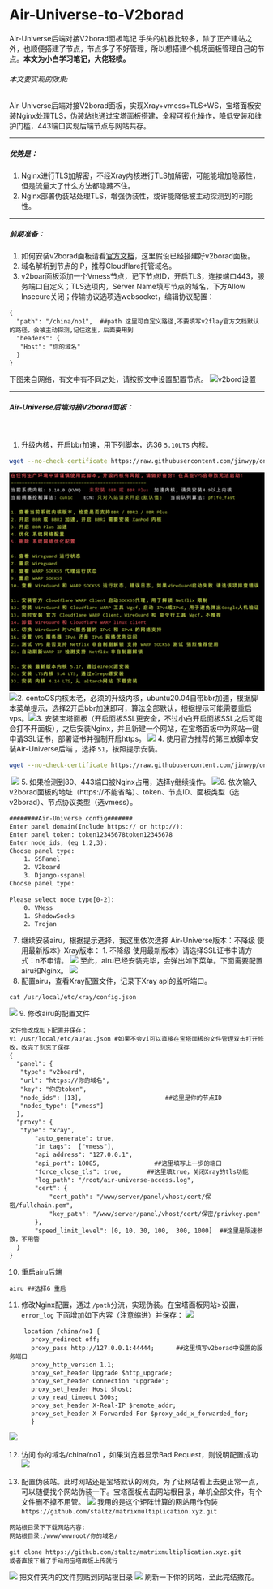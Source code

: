 # Air-Universe-to-V2borad
Air-Universe后端对接V2borad面板笔记
手头的机器比较多，除了正产建站之外，也顺便搭建了节点，节点多了不好管理，所以想搭建个机场面板管理自己的节点。**本文为小白学习笔记，大佬轻喷。**

###### 本文要实现的效果:

Air-Universe后端对接V2borad面板，实现Xray+vmess+TLS+WS，宝塔面板安装Nginx处理TLS，伪装站也通过宝塔面板搭建，全程可视化操作，降低安装和维护门槛，443端口实现后端节点与网站共存。

***
##### 优势是：

1.  Nginx进行TLS加解密，不经Xray内核进行TLS加解密，可能能增加隐蔽性，但是流量大了什么方法都隐藏不住。
2.  Nginx部署伪装站处理TLS，增强伪装性，或许能降低被主动探测到的可能性。

* * *
##### 前期准备：

1.  如何安装v2borad面板请看[官方文档](https://www.blogger.com/blog/post/edit/1535019839350003004/3600798552222405078 "https://www.blogger.com/blog/post/edit/1535019839350003004/3600798552222405078#")，这里假设已经搭建好v2borad面板。
2.  域名解析到节点的IP，推荐Cloudflare托管域名。
3.  v2boar面板添加一个Vmess节点，记下节点ID，开启TLS，连接端口443，服务端口自定义；TLS选项内，Server Name填写节点的域名，下方Allow Insecure关闭；传输协议选项选websocket，编辑协议配置：
```shell
{
  "path": "/china/no1",  ##path 这里可自定义路径,不要填写v2flay官方文档默认的路径，会被主动探测,记住这里，后面要用到
  "headers": {
   "Host": "你的域名"
  }
}
```
下图来自网络，有文中有不同之处，请按照文中设置配置节点。
![v2bord设置](https://cdn.jsdelivr.net/gh/github-office/png-hub/img/page1/v2bord%E8%AE%BE%E7%BD%AE-202206231507317.jpeg)

* * *


##### Air-Universe后端对接V2borad面板：
​
1.  升级内核，开启bbr加速，用下列脚本，选36 `5.10LTS` 内核。
​
```bash
wget --no-check-certificate https://raw.githubusercontent.com/jinwyp/one_click_script/master/install_kernel.sh && chmod +x ./install_kernel.sh && ./install_kernel.sh
```
![](https://raw.githubusercontent.com/github-office/png-hub/main/img/%E8%84%9A%E6%9C%AC%E5%9B%BE1.jpg)
​
![](https://cdn.jsdelivr.net/gh/github-office/png-hub/img/page1/2开启bbr202206231018487.jpg)
​
​
2.  centoOS内核太老，必须的升级内核，ubuntu20.04自带bbr加速，根据脚本菜单提示，选择2开启bbr加速即可，算法全部默认，根据提示可能需要重启vps。
​
​
![](https://cdn.jsdelivr.net/gh/github-office/png-hub/img/page1/3检测是否开启bbr202206231019069.jpg)
​
3.  安装宝塔面板（开启面板SSL更安全，不过小白开启面板SSL之后可能会打不开面板），之后安装Nginx，并且新建一个网站，在宝塔面板中为网站一键申请SSL证书，部署证书并强制开启https。
![](https://cdn.jsdelivr.net/gh/github-office/png-hub/img/page1/证书申请-202206231913912.jpg)
4.  使用官方推荐的第三放脚本安装Air-Universe后端 ，选择 `51`，按照提示安装。
```bash
wget --no-check-certificate https://raw.githubusercontent.com/jinwyp/one_click_script/master/linux_install_software.sh && chmod +x ./linux_install_software.sh && ./linux_install_software.sh
```
​
![](https://cdn.jsdelivr.net/gh/github-office/png-hub/img/page1/3一键安装后端脚本202206231019189.jpg)
5.  如果检测到80、443端口被Nginx占用，选择y继续操作。
![](https://cdn.jsdelivr.net/gh/github-office/png-hub/img/page1/4安装错误提示端口占用202206231020144.jpg)
​
6.  依次输入v2borad面板的地址（https://不能省略）、token、节点ID、面板类型（选v2borad）、节点协议类型（选vmess）。
```
########Air-Universe config#######
Enter panel domain(Include https:// or http://): 
Enter panel token: token12345678token12345678
Enter node_ids, (eg 1,2,3): 
Choose panel type:
	1. SSPanel
	2. V2board
	3. Django-sspanel
Choose panel type: 

Please select node type[0-2]:
	0. VMess
	1. ShadowSocks
	2. Trojan 

```

7.  继续安装airu，根据提示选择，我这里依次选择 Air-Universe版本：不降级 使用最新版本》Xray版本： 1. 不降级 使用最新版本》请选择SSL证书申请方式：n不申请。
![](https://cdn.jsdelivr.net/gh/github-office/png-hub/img/page1/6-airu安装过程2-202206231021045.jpg)
至此，airu已经安装完毕，会弹出如下菜单。下面需要配置airu和Nginx。
![](https://cdn.jsdelivr.net/gh/github-office/png-hub/img/page1/8-airu安装完毕202206231021958.jpg)
8.  配置airu，查看Xray配置文件，记录下Xray api的监听端口。
```shell
cat /usr/local/etc/xray/config.json
```
![](https://cdn.jsdelivr.net/gh/github-office/png-hub/img/page1/记录api端口号-202206231611939.jpg)
9.  修改airu的配置文件
```
文件修改成如下配置并保存：
vi /usr/local/etc/au/au.json #如果不会vi可以直接在宝塔面板的文件管理双击打开修改，改完了别忘了保存
{
  "panel": {
   "type": "v2board",
   "url": "https://你的域名",
   "key": "你的token",
   "node_ids": [13],                       ##这里是你的节点ID
   "nodes_type": ["vmess"]
  },
  "proxy": {
   "type": "xray",
       "auto_generate": true,
       "in_tags":  ["vmess"],
       "api_address": "127.0.0.1",
       "api_port": 10085,               ##这里填写上一步的端口
       "force_close_tls": true,       ##这里填true，关闭Xray的tls功能
       "log_path": "/root/air-universe-access.log",
       "cert": {
           "cert_path": "/www/server/panel/vhost/cert/保密/fullchain.pem",
           "key_path": "/www/server/panel/vhost/cert/保密/privkey.pem"
       },
       "speed_limit_level": [0, 10, 30, 100,  300, 1000]  ##这里是限速参数，不用管
  }
}

```
10.  重启airu后端
```
airu ##选择6 重启 
```
11.  修改Nginx配置，通过 `/path`分流，实现伪装。在宝塔面板网站>设置，`error_log` 下面增加如下内容（注意缩进）并保存：
![](https://cdn.jsdelivr.net/gh/github-office/png-hub/img/page1/网站设置-202206231937808.jpg)
```
    location /china/no1 { 
      proxy_redirect off;
      proxy_pass http://127.0.0.1:44444;      ##这里填写v2borad中设置的服务端口
      proxy_http_version 1.1;
      proxy_set_header Upgrade $http_upgrade;
      proxy_set_header Connection "upgrade";
      proxy_set_header Host $host;
      proxy_read_timeout 300s;
      proxy_set_header X-Real-IP $remote_addr;
      proxy_set_header X-Forwarded-For $proxy_add_x_forwarded_for;
      }
```
![](https://cdn.jsdelivr.net/gh/github-office/png-hub/img/page1/nginx配置-202206231940003.jpg)

12.  访问 你的域名/china/no1 ，如果浏览器显示Bad Request，则说明配置成功
 	![](https://cdn.jsdelivr.net/gh/github-office/png-hub/img/page1/返回错误请求202206231945122.png)

13.  配置伪装站。此时网站还是宝塔默认的网页，为了让网站看上去更正常一点，可以随便找个网站伪装一下。宝塔面板点击网站根目录，单机全部文件，有个文件删不掉不用管。
![](https://cdn.jsdelivr.net/gh/github-office/png-hub/img/page1/删除文件202206231947878.png)
我用的是这个矩阵计算的网站用作伪装
`https://github.com/staltz/matrixmultiplication.xyz.git`
```
网站根目录下下载网站内容:
网站根目录:/www/wwwroot/你的域名/

git clone https://github.com/staltz/matrixmultiplication.xyz.git
或者直接下载了手动用宝塔面板上传就行

```
![](https://cdn.jsdelivr.net/gh/github-office/png-hub/img/page1/下载了伪装网站202206231959713.png)
把文件夹内的文件剪贴到网站根目录
![](https://cdn.jsdelivr.net/gh/github-office/png-hub/img/page1/剪贴202206232001703.png)
刷新一下你的网站，至此完结撒花。
